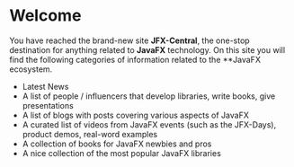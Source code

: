 # Welcome 
You have reached the brand-new site **JFX-Central**, the one-stop destination for anything
related to **JavaFX** technology. On this site you will find the following categories of information
related to the **JavaFX ecosystem.

* Latest News
* A list of people / influencers that develop libraries, write books, give presentations
* A list of blogs with posts covering various aspects of JavaFX
* A curated list of videos from JavaFX events (such as the JFX-Days), product demos, real-word examples
* A collection of books for JavaFX newbies and pros
* A nice collection of the most popular JavaFX libraries